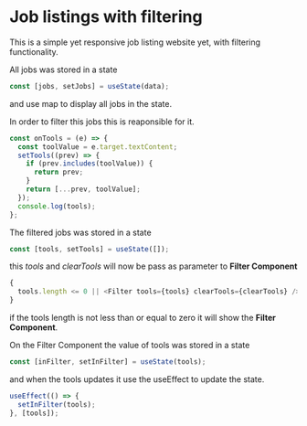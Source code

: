 # Job listings with filtering

This is a simple yet responsive job listing website yet, with filtering functionality.

All jobs was stored in a state

```javascript
const [jobs, setJobs] = useState(data);
```

and use map to display all jobs in the state.

In order to filter this jobs this is reaponsible for it.

```javascript
const onTools = (e) => {
  const toolValue = e.target.textContent;
  setTools((prev) => {
    if (prev.includes(toolValue)) {
      return prev;
    }
    return [...prev, toolValue];
  });
  console.log(tools);
};
```

The filtered jobs was stored in a state

```javascript
const [tools, setTools] = useState([]);
```

this _tools_ and _clearTools_ will now be pass as parameter to **Filter Component**

```javascript
{
  tools.length <= 0 || <Filter tools={tools} clearTools={clearTools} />;
}
```

if the tools length is not less than or equal to zero it will show the **Filter Component**.

On the Filter Component the value of tools was stored in a state

```javascript
const [inFilter, setInFilter] = useState(tools);
```

and when the tools updates it use the useEffect to update the state.

```javascript
useEffect(() => {
  setInFilter(tools);
}, [tools]);
```

